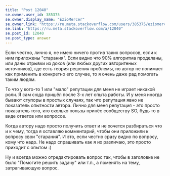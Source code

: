 ```yaml
---
title: "Post 12040"
se.owner.user_id: 385375
se.owner.display_name: "EzioMercer"
se.owner.link: "https://ru.meta.stackoverflow.com/users/385375/eziomercer"
se.link: "https://ru.meta.stackoverflow.com/a/12040"
se.post_id: 12040
se.post_type: answer
---
```

<p>Если честно, лично я, не имею ничего против таких вопросов, если к ним приложены &quot;старания&quot;. Если видно что 90% алгоритма проделаны, или даны отрывки из доков (или любых других авторитеных источников), где есть теория решения проблемы, но автор не понимает как применить в конкретно его случае, то я очень даже рад помогать таким людям.</p>
<p>То что у кого-то 1 или &quot;мало&quot; репутации для меня не играет никакой роли. Я сам сюда пришёл после 3-х лет опыта работы. И у меня иногда бывают ступоры в простых случаях, так что репутация явно не показатель опытности автора. Лично для меня репутация - это просто показатель того, кто сколько пользы принёс сообществу SO, будь то в виде ответов или вопросов.</p>
<p>Когда автору надо просто получить ответ и не хочется разбираться что и к чему, тогда я оставляю комментарий, чтобы они приложили к вопросу свои &quot;старания&quot;. И это, если честно сразу видно по вопросу, кому что надо. Не надо спрашивать как я их различаю, это просто приходит с опытом :)</p>
<p>Ну и всегда можно отредактировать вопрос так, чтобы в заголовке не было &quot;Помогите решить задачу&quot; или т.п., а поменять на тему, затрагивающую вопрос.</p>
